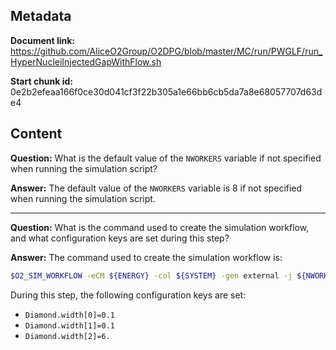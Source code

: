 ## Metadata

**Document link:** https://github.com/AliceO2Group/O2DPG/blob/master/MC/run/PWGLF/run_HyperNucleiInjectedGapWithFlow.sh

**Start chunk id:** 0e2b2efeaa166f0ce30d041cf3f22b305a1e66bb6cb5da7a8e68057707d63de4

## Content

**Question:** What is the default value of the `NWORKERS` variable if not specified when running the simulation script?

**Answer:** The default value of the `NWORKERS` variable is 8 if not specified when running the simulation script.

---

**Question:** What is the command used to create the simulation workflow, and what configuration keys are set during this step?

**Answer:** The command used to create the simulation workflow is:

```bash
$O2_SIM_WORKFLOW -eCM ${ENERGY} -col ${SYSTEM} -gen external -j ${NWORKERS} -ns ${NSIGEVENTS} -tf ${NTIMEFRAMES} -interactionRate ${INTRATE} -confKey "Diamond.width[0]=0.1;Diamond.width[1]=0.1;Diamond.width[2]=6." -e ${SIMENGINE} ${SEED} -ini $CFGINIFILE
```

During this step, the following configuration keys are set:

- `Diamond.width[0]=0.1`
- `Diamond.width[1]=0.1`
- `Diamond.width[2]=6.`